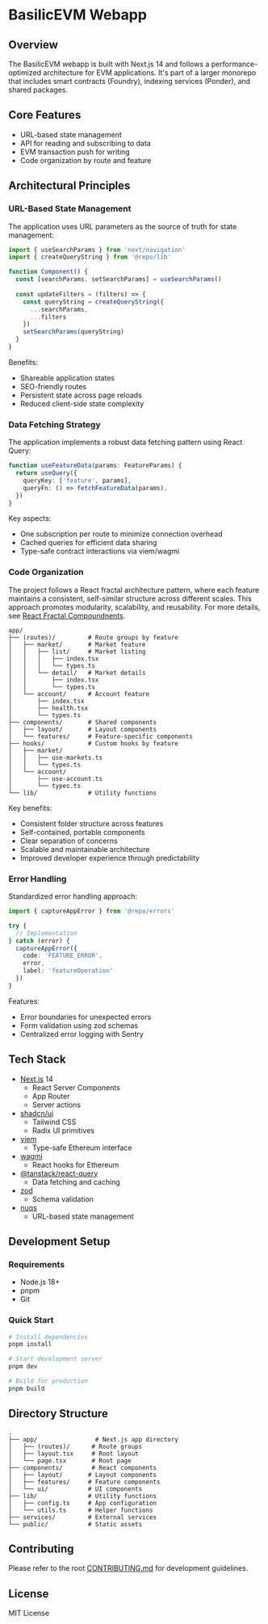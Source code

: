 # BasilicEVM Webapp

## Overview

The BasilicEVM webapp is built with Next.js 14 and follows a performance-optimized architecture for EVM applications. It's part of a larger monorepo that includes smart contracts (Foundry), indexing services (Ponder), and shared packages.

## Core Features

- URL-based state management
- API for reading and subscribing to data
- EVM transaction push for writing
- Code organization by route and feature

## Architectural Principles

### URL-Based State Management

The application uses URL parameters as the source of truth for state management:

```typescript
import { useSearchParams } from 'next/navigation'
import { createQueryString } from '@repo/lib'

function Component() {
  const [searchParams, setSearchParams] = useSearchParams()
  
  const updateFilters = (filters) => {
    const queryString = createQueryString({
      ...searchParams,
      ...filters
    })
    setSearchParams(queryString)
  }
}
```

Benefits:
- Shareable application states
- SEO-friendly routes
- Persistent state across page reloads
- Reduced client-side state complexity

### Data Fetching Strategy

The application implements a robust data fetching pattern using React Query:

```typescript
function useFeatureData(params: FeatureParams) {
  return useQuery({
    queryKey: ['feature', params],
    queryFn: () => fetchFeatureData(params),
  })
}
```

Key aspects:
- One subscription per route to minimize connection overhead
- Cached queries for efficient data sharing
- Type-safe contract interactions via viem/wagmi

### Code Organization

The project follows a React fractal architecture pattern, where each feature maintains a consistent, self-similar structure across different scales. This approach promotes modularity, scalability, and reusability. For more details, see [React Fractal Compoundnents](https://gaboesquivel.com/blog/2024-11-react-fractal-compoundnents).

```
app/
├── (routes)/         # Route groups by feature
│   ├── market/       # Market feature
│   │   ├── list/     # Market listing
│   │   │   ├── index.tsx
│   │   │   └── types.ts
│   │   └── detail/   # Market details
│   │       ├── index.tsx
│   │       └── types.ts
│   └── account/      # Account feature
│       ├── index.tsx
│       ├── health.tsx
│       └── types.ts
├── components/       # Shared components
│   ├── layout/       # Layout components
│   └── features/     # Feature-specific components
├── hooks/            # Custom hooks by feature
│   ├── market/
│   │   ├── use-markets.ts
│   │   └── types.ts
│   └── account/
│       ├── use-account.ts
│       └── types.ts
└── lib/              # Utility functions
```

Key benefits:
- Consistent folder structure across features
- Self-contained, portable components
- Clear separation of concerns
- Scalable and maintainable architecture
- Improved developer experience through predictability

### Error Handling

Standardized error handling approach:

```typescript
import { captureAppError } from '@repo/errors'

try {
  // Implementation
} catch (error) {
  captureAppError({
    code: 'FEATURE_ERROR',
    error,
    label: 'featureOperation'
  })
}
```

Features:
- Error boundaries for unexpected errors
- Form validation using zod schemas
- Centralized error logging with Sentry

## Tech Stack

- [Next.js](https://nextjs.org) 14
  - React Server Components
  - App Router
  - Server actions
- [shadcn/ui](https://ui.shadcn.com)
  - Tailwind CSS
  - Radix UI primitives
- [viem](https://viem.sh)
  - Type-safe Ethereum interface
- [wagmi](https://wagmi.sh)
  - React hooks for Ethereum
- [@tanstack/react-query](https://tanstack.com/query)
  - Data fetching and caching
- [zod](https://zod.dev)
  - Schema validation
- [nuqs](https://nuqs.dev)
  - URL-based state management

## Development Setup

### Requirements
- Node.js 18+
- pnpm
- Git

### Quick Start

```bash
# Install dependencies
pnpm install

# Start development server
pnpm dev

# Build for production
pnpm build
```

## Directory Structure

```
.
├── app/                # Next.js app directory
│   ├── (routes)/      # Route groups
│   ├── layout.tsx     # Root layout
│   └── page.tsx       # Root page
├── components/        # React components
│   ├── layout/       # Layout components
│   ├── features/     # Feature components
│   └── ui/           # UI components
├── lib/              # Utility functions
│   ├── config.ts     # App configuration
│   └── utils.ts      # Helper functions
├── services/         # External services
└── public/           # Static assets
```

## Contributing

Please refer to the root [CONTRIBUTING.md](../../CONTRIBUTING.md) for development guidelines.

## License

MIT License
